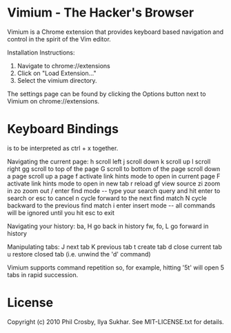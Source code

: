 Vimium - The Hacker's Browser
=============================

Vimium is a Chrome extension that provides keyboard based navigation and control in the spirit of the Vim
editor.

Installation Instructions:
  1. Navigate to chrome://extensions
  2. Click on "Load Extension..."
  3. Select the vimium directory.

The settings page can be found by clicking the Options button next to Vimium on chrome://extensions.


Keyboard Bindings
=================

<c-x> is to be interpreted as ctrl + x together.

Navigating the current page:
  h       scroll left
  j       scroll down
  k       scroll up
  l       scroll right
  gg      scroll to top of the page
  G       scroll to bottom of the page
  <c-d>   scroll down a page
  <c-u>   scroll up a page
  f       activate link hints mode to open in current page
  F       activate link hints mode to open in new tab
  r       reload
  gf      view source
  zi      zoom in
  zo      zoom out
  /       enter find mode -- type your search query and hit enter to search or esc to cancel
  n       cycle forward to the next find match
  N       cycle backward to the previous find match
  i       enter insert mode -- all commands will be ignored until you hit esc to exit

Navigating your history:
  ba, H         go back in history
  fw, fo, L     go forward in history

Manipulating tabs:
  J       next tab
  K       previous tab
  t       create tab
  d       close current tab
  u       restore closed tab (i.e. unwind the 'd' command)

Vimium supports command repetition so, for example, hitting '5t' will open 5 tabs in rapid succession.

License
=======
Copyright (c) 2010 Phil Crosby, Ilya Sukhar. See MIT-LICENSE.txt for details.